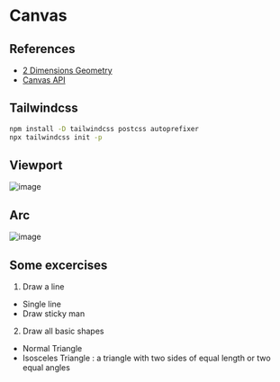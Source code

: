 # Canvas

## References

- [2 Dimensions Geometry](https://monkey.edu.vn/ba-me-can-biet/giao-duc/kien-thuc-co-ban/cac-hinh-trong-toan-hoc)
- [Canvas API](https://developer.mozilla.org/en-US/docs/Web/API/Canvas_API/Tutorial)

## Tailwindcss

```sh
npm install -D tailwindcss postcss autoprefixer
npx tailwindcss init -p
```

## Viewport

![image](https://developer.mozilla.org/en-US/docs/Web/API/Canvas_API/Tutorial/Drawing_shapes/canvas_default_grid.png)

## Arc

![image](https://gist.github.com/assets/31009750/7ad5ea59-cd52-4f63-9d28-85e8917eebbb)

## Some excercises

1. Draw a line

- Single line
- Draw sticky man

2. Draw all basic shapes

- Normal Triangle
- Isosceles Triangle : a triangle with two sides of equal length or two equal angles
